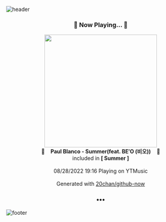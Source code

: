 ![header](https://capsule-render.vercel.app/api?type=wave&height=170&section=header&text=Hi.%20I'm%20SHIFT&fontColor=090707&fontAlignX=45&fontAlignY=65&fontSize=100)

<h3 align="center">🎵 Now Playing... 🎵</h3>
<p align="center">
  <a href="https://music.youtube.com/watch?v=MYZXUJ-BG-Q">
    <img width="300" src="https://lh3.googleusercontent.com/LeYtxyl_uTZro2vQSRjBGZb2ruPY52R_H8gONkfl65STW5adNIu2ZEUccRiM7rIhgYdiHHCOjfCOMS8">
  </a>
  <br>
  🎵&nbsp&nbsp&nbsp <b>Paul Blanco - Summer(feat. BE′O (비오))</b> &nbsp&nbsp&nbsp🎵
  <br>
  included in <b>[ Summer ]</b>
  
  <br />
  <br />
  08/28/2022 19:16 Playing on YTMusic
  <br />
  <br />
  Generated with <a href="https://github.com/20chan/github-now">20chan/github-now</a>
</p>

<h3 align="center">•••</h3>

![footer](https://capsule-render.vercel.app/api?type=wave&height=150&section=footer)
